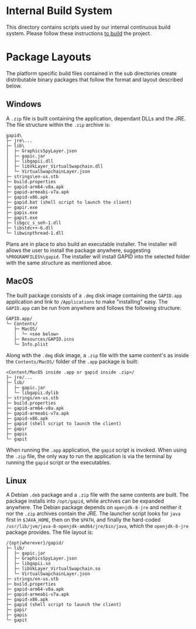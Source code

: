 # Internal Build System

This directory contains scripts used by our internal continuous build system.
Please follow these instructions [to build](../BUILDING.md) the project.

# Package Layouts

The platform specific build files contained in the sub directories create
distributable binary packages that follow the format and layout described
below.

## Windows

A `.zip` file is built containing the application, dependant DLLs and the
JRE. The file structure within the `.zip` archive is:

```
gapid\
├─ jre\...
├─ lib\
│  ├─ GraphicsSpyLayer.json
│  ├─ gapic.jar
│  ├─ libgapii.dll
│  ├─ libVkLayer_VirtualSwapchain.dll
│  └─ VirtualSwapchainLayer.json
├─ strings\en-us.stb
├─ build.properties
├─ gapid-arm64-v8a.apk
├─ gapid-armeabi-v7a.apk
├─ gapid-x86.apk
├─ gapid.bat (shell script to launch the client)
├─ gapir.exe
├─ gapis.exe
├─ gapit.exe
├─ libgcc_s_seh-1.dll
├─ libstdc++-6.dll
└─ libwinpthread-1.dll
```

Plans are in place to also build an executable installer. The installer will
allows the user to install the package anywhere, suggesting
`%PROGRAMFILES%\gapid`. The installer will install GAPID into the selected
folder with the same structure as mentioned aboe.

## MacOS

The built package consists of a `.dmg` disk image containing the `GAPID.app`
application and link to `/Applications` to make "installing" easy. The
`GAPID.app` can be run from anywhere and follows the following structure:

```
GAPID.app/
└─ Contents/
   ├─ MacOS/
   │  └─ <see below>
   ├─ Resources/GAPID.icns
   └─ Info.plist
```

Along with the `.dmg` disk image, a `.zip` file with the same content's as
inside the `Contents/MacOS/` folder of the `.app` package is built:

```
<Content/MacOS inside .app or gapid inside .zip>/
├─ jre/...
├─ lib/
│  ├─ gapic.jar
│  └─ libgapii.dylib
├─ strings/en-us.stb
├─ build.properties
├─ gapid-arm64-v8a.apk
├─ gapid-armeabi-v7a.apk
├─ gapid-x86.apk
├─ gapid (shell script to launch the client)
├─ gapir
├─ gapis
└─ gapit
```

When running the `.app` application, the `gapid` script is invoked. When
using the `.zip` file, the only way to run the application is via the
terminal by running the `gapid` script or the executables.

## Linux

A Debian `.deb` package and a `.zip` file with the same contents are built.
The package installs into `/opt/gapid`, while archives can be expanded anywhere.
The Debian package depends on `openjdk-8-jre` and neither it nor the `.zip`
archives contain the JRE. The launcher script looks for `java` first in
`$JAVA_HOME`, then on the `$PATH`, and finally the hard-coded
`/usr/lib/jvm/java-8-openjdk-amd64/jre/bin/java`, which the `openjdk-8-jre`
package provides. The file layout is:

```
/{opt|wherever}/gapid/
├─ lib/
│  ├─ gapic.jar
│  ├─ GraphicsSpyLayer.json
│  ├─ libgapii.so
│  ├─ libVkLayer_VirtualSwapchain.so
│  └─ VirtualSwapchainLayer.json
├─ strings/en-us.stb
├─ build.properties
├─ gapid-arm64-v8a.apk
├─ gapid-armeabi-v7a.apk
├─ gapid-x86.apk
├─ gapid (shell script to launch the client)
├─ gapir
├─ gapis
└─ gapit
```
